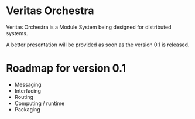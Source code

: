 # Veritas Orchestra

Veritas Orchestra is a Module System being designed for distributed systems.

A better presentation will be provided as soon as the version 0.1 is released.

# Roadmap for version 0.1

* Messaging
* Interfacing
* Routing
* Computing / runtime
* Packaging

